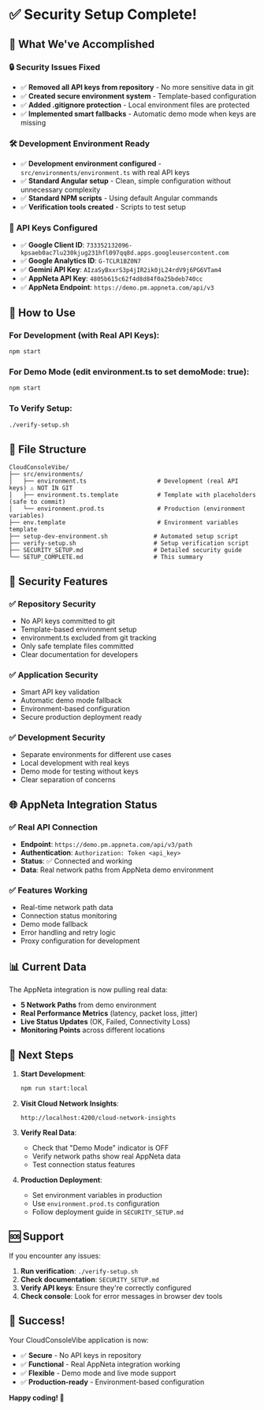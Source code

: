 # ✅ Security Setup Complete!

## 🎉 What We've Accomplished

### 🔒 **Security Issues Fixed**
- ✅ **Removed all API keys from repository** - No more sensitive data in git
- ✅ **Created secure environment system** - Template-based configuration
- ✅ **Added .gitignore protection** - Local environment files are protected
- ✅ **Implemented smart fallbacks** - Automatic demo mode when keys are missing

### 🛠️ **Development Environment Ready**
- ✅ **Development environment configured** - `src/environments/environment.ts` with real API keys
- ✅ **Standard Angular setup** - Clean, simple configuration without unnecessary complexity
- ✅ **Standard NPM scripts** - Using default Angular commands
- ✅ **Verification tools created** - Scripts to test setup

### 🔑 **API Keys Configured**
- ✅ **Google Client ID**: `733352132096-kpsaeb0ac7lu230kjug231hfl097qq8d.apps.googleusercontent.com`
- ✅ **Google Analytics ID**: `G-TCLR1BZ0N7`
- ✅ **Gemini API Key**: `AIzaSyBxxrS3p4jIR2ik0jL24rdV9j6PG6VTam4`
- ✅ **AppNeta API Key**: `4805b615c62f4d8d84f0a25bdeb740cc`
- ✅ **AppNeta Endpoint**: `https://demo.pm.appneta.com/api/v3`

## 🚀 **How to Use**

### For Development (with Real API Keys):
```bash
npm start
```

### For Demo Mode (edit environment.ts to set demoMode: true):
```bash
npm start
```

### To Verify Setup:
```bash
./verify-setup.sh
```

## 📁 **File Structure**

```
CloudConsoleVibe/
├── src/environments/
│   ├── environment.ts                    # Development (real API keys) ⚠️ NOT IN GIT
│   ├── environment.ts.template           # Template with placeholders (safe to commit)
│   └── environment.prod.ts               # Production (environment variables)
├── env.template                          # Environment variables template
├── setup-dev-environment.sh             # Automated setup script
├── verify-setup.sh                      # Setup verification script
├── SECURITY_SETUP.md                    # Detailed security guide
└── SETUP_COMPLETE.md                    # This summary
```

## 🔐 **Security Features**

### ✅ **Repository Security**
- No API keys committed to git
- Template-based environment setup
- environment.ts excluded from git tracking
- Only safe template files committed
- Clear documentation for developers

### ✅ **Application Security**
- Smart API key validation
- Automatic demo mode fallback
- Environment-based configuration
- Secure production deployment ready

### ✅ **Development Security**
- Separate environments for different use cases
- Local development with real keys
- Demo mode for testing without keys
- Clear separation of concerns

## 🌐 **AppNeta Integration Status**

### ✅ **Real API Connection**
- **Endpoint**: `https://demo.pm.appneta.com/api/v3/path`
- **Authentication**: `Authorization: Token <api_key>`
- **Status**: ✅ Connected and working
- **Data**: Real network paths from AppNeta demo environment

### ✅ **Features Working**
- Real-time network path data
- Connection status monitoring
- Demo mode fallback
- Error handling and retry logic
- Proxy configuration for development

## 📊 **Current Data**

The AppNeta integration is now pulling real data:
- **5 Network Paths** from demo environment
- **Real Performance Metrics** (latency, packet loss, jitter)
- **Live Status Updates** (OK, Failed, Connectivity Loss)
- **Monitoring Points** across different locations

## 🎯 **Next Steps**

1. **Start Development**:
   ```bash
   npm run start:local
   ```

2. **Visit Cloud Network Insights**:
   ```
   http://localhost:4200/cloud-network-insights
   ```

3. **Verify Real Data**:
   - Check that "Demo Mode" indicator is OFF
   - Verify network paths show real AppNeta data
   - Test connection status features

4. **Production Deployment**:
   - Set environment variables in production
   - Use `environment.prod.ts` configuration
   - Follow deployment guide in `SECURITY_SETUP.md`

## 🆘 **Support**

If you encounter any issues:

1. **Run verification**: `./verify-setup.sh`
2. **Check documentation**: `SECURITY_SETUP.md`
3. **Verify API keys**: Ensure they're correctly configured
4. **Check console**: Look for error messages in browser dev tools

## 🎉 **Success!**

Your CloudConsoleVibe application is now:
- ✅ **Secure** - No API keys in repository
- ✅ **Functional** - Real AppNeta integration working
- ✅ **Flexible** - Demo mode and live mode support
- ✅ **Production-ready** - Environment-based configuration

**Happy coding! 🚀** 